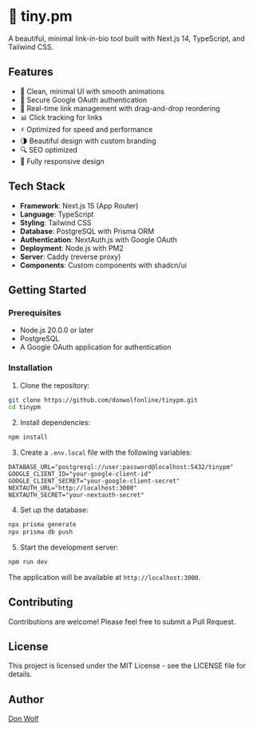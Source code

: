 # 🦢 tiny.pm

A beautiful, minimal link-in-bio tool built with Next.js 14, TypeScript, and Tailwind CSS.

## Features

- 🎨 Clean, minimal UI with smooth animations
- 🔐 Secure Google OAuth authentication
- 🔄 Real-time link management with drag-and-drop reordering
- 📊 Click tracking for links
- ⚡️ Optimized for speed and performance
- 🌗 Beautiful design with custom branding
- 🔍 SEO optimized
- 📱 Fully responsive design

## Tech Stack

- **Framework**: Next.js 15 (App Router)
- **Language**: TypeScript
- **Styling**: Tailwind CSS
- **Database**: PostgreSQL with Prisma ORM
- **Authentication**: NextAuth.js with Google OAuth
- **Deployment**: Node.js with PM2
- **Server**: Caddy (reverse proxy)
- **Components**: Custom components with shadcn/ui

## Getting Started

### Prerequisites

- Node.js 20.0.0 or later
- PostgreSQL
- A Google OAuth application for authentication

### Installation

1. Clone the repository:
```bash
git clone https://github.com/donwolfonline/tinypm.git
cd tinypm
```

2. Install dependencies:
```bash
npm install
```

3. Create a `.env.local` file with the following variables:
```env
DATABASE_URL="postgresql://user:password@localhost:5432/tinypm"
GOOGLE_CLIENT_ID="your-google-client-id"
GOOGLE_CLIENT_SECRET="your-google-client-secret"
NEXTAUTH_URL="http://localhost:3000"
NEXTAUTH_SECRET="your-nextauth-secret"
```

4. Set up the database:
```bash
npx prisma generate
npx prisma db push
```

5. Start the development server:
```bash
npm run dev
```

The application will be available at `http://localhost:3000`.

## Contributing

Contributions are welcome! Please feel free to submit a Pull Request.

## License

This project is licensed under the MIT License - see the LICENSE file for details.

## Author

[Don Wolf](https://github.com/donwolfonline)
